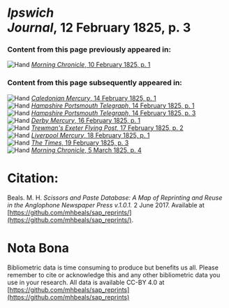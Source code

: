 # *Ipswich Journal*, 12 February 1825, p. 3  
  
### Content from this page previously appeared in:  
![Hand](http://scissorsandpaste.net/wp-content/uploads/2017/06/smallhandpointer.png) [*Morning Chronicle*, 10 February 1825, p. 1](https://mhbeals.github.io/sap_html/Morning-Chronicle/Morning-Chronicle-10-February-1825-p-1)  
  
### Content from this page subsequently appeared in:  
![Hand](http://scissorsandpaste.net/wp-content/uploads/2017/06/smallhandpointer.png) [*Caledonian Mercury*, 14 February 1825, p. 1](https://mhbeals.github.io/sap_html/Caledonian-Mercury/Caledonian-Mercury-14-February-1825-p-1)  
![Hand](http://scissorsandpaste.net/wp-content/uploads/2017/06/smallhandpointer.png) [*Hampshire Portsmouth Telegraph*, 14 February 1825, p. 1](https://mhbeals.github.io/sap_html/Hampshire-Portsmouth-Telegraph/Hampshire-Portsmouth-Telegraph-14-February-1825-p-1)  
![Hand](http://scissorsandpaste.net/wp-content/uploads/2017/06/smallhandpointer.png) [*Hampshire Portsmouth Telegraph*, 14 February 1825, p. 3](https://mhbeals.github.io/sap_html/Hampshire-Portsmouth-Telegraph/Hampshire-Portsmouth-Telegraph-14-February-1825-p-3)  
![Hand](http://scissorsandpaste.net/wp-content/uploads/2017/06/smallhandpointer.png) [*Derby Mercury*, 16 February 1825, p. 1](https://mhbeals.github.io/sap_html/Derby-Mercury/Derby-Mercury-16-February-1825-p-1)  
![Hand](http://scissorsandpaste.net/wp-content/uploads/2017/06/smallhandpointer.png) [*Trewman's Exeter Flying Post*, 17 February 1825, p. 2](https://mhbeals.github.io/sap_html/Trewman's-Exeter-Flying-Post/Trewman's-Exeter-Flying-Post-17-February-1825-p-2)  
![Hand](http://scissorsandpaste.net/wp-content/uploads/2017/06/smallhandpointer.png) [*Liverpool Mercury*, 18 February 1825, p. 1](https://mhbeals.github.io/sap_html/Liverpool-Mercury/Liverpool-Mercury-18-February-1825-p-1)  
![Hand](http://scissorsandpaste.net/wp-content/uploads/2017/06/smallhandpointer.png) [*The Times*, 19 February 1825, p. 3](https://mhbeals.github.io/sap_html/The-Times/The-Times-19-February-1825-p-3)  
![Hand](http://scissorsandpaste.net/wp-content/uploads/2017/06/smallhandpointer.png) [*Morning Chronicle*, 5 March 1825, p. 4](https://mhbeals.github.io/sap_html/Morning-Chronicle/Morning-Chronicle-5-March-1825-p-4)  


# Citation: 

Beals. M. H. *Scissors and Paste Database: A Map of Reprinting and Reuse in the Anglophone Newspaper Press v.1.0.1.* 2 June 2017. Available at [https://github.com/mhbeals/sap_reprints/](https://github.com/mhbeals/sap_reprints/). 

# Nota Bona

Bibliometric data is time consuming to produce but benefits us all. Please remember to cite or acknowledge this and any other bibliometric data you use in your research. All data is available CC-BY 4.0 at [https://github.com/mhbeals/sap_reprints](https://github.com/mhbeals/sap_reprints)
